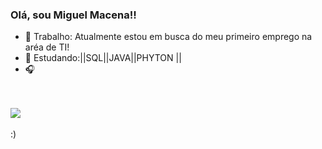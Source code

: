 ### Olá, sou Miguel Macena!!

- 🔭 Trabalho: Atualmente estou em busca do meu primeiro emprego na aréa de TI!
- 🌱 Estudando:||SQL||JAVA||PHYTON || 
- 🎧

<br>
<br>

<div>

  <picture>
<source 
  srcset="https://github-readme-stats.vercel.app/api?username=MiguelMacena&show_icons=true&theme=dark"
  media="(prefers-color-scheme: dark)"
/>
<source
  srcset="https://github-readme-stats.vercel.app/api?username=anuraghazra&show_icons=true"
  media="(prefers-color-scheme: light), (prefers-color-scheme: green)"
/>
<img src="https://github-readme-stats.vercel.app/api?username=anuraghazra&show_icons=true" />
</picture>
  
</div> 

<br>

 <footer> :) </footer> 

